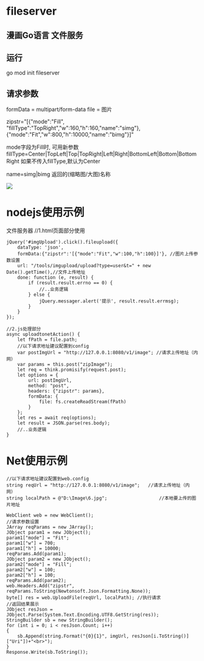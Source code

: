 # fileserver
## 漫画Go语言 文件服务


## 运行
go mod init fileserver

## 请求参数
formData = multipart/form-data
file = 图片

zipstr="[{"mode":"Fill", "fillType":"TopRight","w":160,"h":160,"name":"simg"},{"mode":"Fit","w":800,"h":10000,"name":"bimg"}]"

mode字段为Fill时, 可用新参数fillType=Center|TopLeft|Top|TopRight|Left|Right|BottomLeft|Bottom|BottomRight 如果不传入fillType,默认为Center

name=simg|bimg  返回的(缩略图/大图)名称

![](http://www.baidu.com/img/bdlogo.gif)  

# nodejs使用示例
文件服务器
//1.html页面部分使用
``` jQuery
jQuery('#imgUpload').click().fileupload({
    dataType: 'json',
    formData:{"zipstr":'[{"mode":"Fit","w":100,"h":100}]'}, //图片上传参数设置
    url: "/tools/imgupload/upload?type=user&t=" + new Date().getTime(),//文件上传地址
    done: function (e, result) {
        if (result.result.errno == 0) {
            //..业务逻辑
        } else {
            jQuery.messager.alert('提示', result.result.errmsg);
        }
    }
});

//2.js处理部分
async uploadtonetAction() {
    let fPath = file.path;
    //以下请求地址建议配置到config
    var postImgUrl = "http://127.0.0.1:8080/v1/image"; //请求上传地址（内网）
    var params = this.post("zipImage");
    let req = think.promisify(request.post);
    let options = {
        url: postImgUrl,
        method: "post",
        headers: {"zipstr": params},
        formData: {
            file: fs.createReadStream(fPath)
        }
    };
    let res = await req(options);
    let result = JSON.parse(res.body);
    //..业务逻辑
}
```

# Net使用示例

``` NET
//以下请求地址建议配置到web.config
string reqUrl = "http://127.0.0.1:8080/v1/image";   //请求上传地址（内网）
string localPath = @"D:\Image\6.jpg";                   //本地要上传的图片地址

WebClient web = new WebClient();
//请求参数设置
JArray reqParams = new JArray();
JObject param1 = new JObject();
param1["mode"] = "Fit";
param1["w"] = 700;
param1["h"] = 10000;
reqParams.Add(param1);
JObject param2 = new JObject();
param2["mode"] = "Fill";
param2["w"] = 100;
param2["h"] = 100;
reqParams.Add(param2);
web.Headers.Add("zipstr", reqParams.ToString(Newtonsoft.Json.Formatting.None));
byte[] res = web.UploadFile(reqUrl, localPath); //执行请求
//返回结果展示
JObject resJson = JObject.Parse(System.Text.Encoding.UTF8.GetString(res));
StringBuilder sb = new StringBuilder();
for (int i = 0; i < resJson.Count; i++)
{
    sb.Append(string.Format("{0}{1}", imgUrl, resJson[i.ToString()]["Uri"])+"<br>");
}
Response.Write(sb.ToString());
```